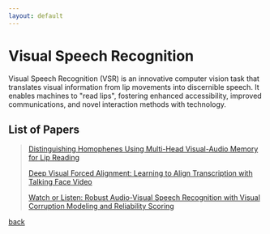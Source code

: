 ```yaml
---
layout: default
---
```


# Visual Speech Recognition

Visual Speech Recognition (VSR) is an innovative computer vision task that translates visual information from lip movements into discernible speech. It enables machines to "read lips", fostering enhanced accessibility, improved communications, and novel interaction methods with technology.

## List of Papers

> [Distinguishing Homophenes Using Multi-Head Visual-Audio Memory for Lip Reading](https://arxiv.org/abs/2204.01725)
> 
> [Deep Visual Forced Alignment: Learning to Align Transcription with Talking Face Video](https://arxiv.org/abs/2303.08670)
> 
> [Watch or Listen: Robust Audio-Visual Speech Recognition with Visual Corruption Modeling and Reliability Scoring](https://arxiv.org/abs/2303.08536)
>


[back](../index.html)
